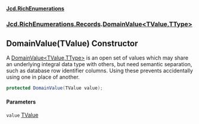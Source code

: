 #### [Jcd.RichEnumerations](index.md 'index')
### [Jcd.RichEnumerations.Records](Jcd.RichEnumerations.Records.md 'Jcd.RichEnumerations.Records').[DomainValue&lt;TValue,TType&gt;](DomainValue_TValue,TType_.md 'Jcd.RichEnumerations.Records.DomainValue<TValue,TType>')

## DomainValue(TValue) Constructor

A [DomainValue&lt;TValue,TType&gt;](DomainValue_TValue,TType_.md 'Jcd.RichEnumerations.Records.DomainValue<TValue,TType>') is an open set of values which may
share an underlying integral data type with others, but need semantic separation,
such as database row identifier columns. Using these prevents accidentally using
one in place of another.

```csharp
protected DomainValue(TValue value);
```
#### Parameters

<a name='Jcd.RichEnumerations.Records.DomainValue_TValue,TType_.DomainValue(TValue).value'></a>

`value` [TValue](DomainValue_TValue,TType_.md#Jcd.RichEnumerations.Records.DomainValue_TValue,TType_.TValue 'Jcd.RichEnumerations.Records.DomainValue<TValue,TType>.TValue')